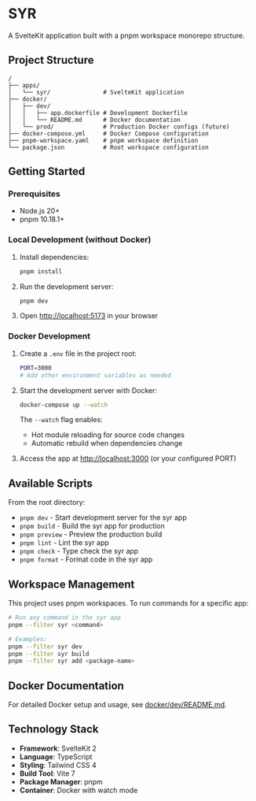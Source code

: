 # SYR

A SvelteKit application built with a pnpm workspace monorepo structure.

## Project Structure

```
/
├── apps/
│   └── syr/               # SvelteKit application
├── docker/
│   ├── dev/
│   │   ├── app.dockerfile # Development Dockerfile
│   │   └── README.md      # Docker documentation
│   └── prod/              # Production Docker configs (future)
├── docker-compose.yml     # Docker Compose configuration
├── pnpm-workspace.yaml    # pnpm workspace definition
└── package.json           # Root workspace configuration
```

## Getting Started

### Prerequisites

- Node.js 20+
- pnpm 10.18.1+

### Local Development (without Docker)

1. Install dependencies:
   ```bash
   pnpm install
   ```

2. Run the development server:
   ```bash
   pnpm dev
   ```

3. Open [http://localhost:5173](http://localhost:5173) in your browser

### Docker Development

1. Create a `.env` file in the project root:
   ```bash
   PORT=3000
   # Add other environment variables as needed
   ```

2. Start the development server with Docker:
   ```bash
   docker-compose up --watch
   ```

   The `--watch` flag enables:
   - Hot module reloading for source code changes
   - Automatic rebuild when dependencies change

3. Access the app at [http://localhost:3000](http://localhost:3000) (or your configured PORT)

## Available Scripts

From the root directory:

- `pnpm dev` - Start development server for the syr app
- `pnpm build` - Build the syr app for production
- `pnpm preview` - Preview the production build
- `pnpm lint` - Lint the syr app
- `pnpm check` - Type check the syr app
- `pnpm format` - Format code in the syr app

## Workspace Management

This project uses pnpm workspaces. To run commands for a specific app:

```bash
# Run any command in the syr app
pnpm --filter syr <command>

# Examples:
pnpm --filter syr dev
pnpm --filter syr build
pnpm --filter syr add <package-name>
```

## Docker Documentation

For detailed Docker setup and usage, see [docker/dev/README.md](docker/dev/README.md).

## Technology Stack

- **Framework**: SvelteKit 2
- **Language**: TypeScript
- **Styling**: Tailwind CSS 4
- **Build Tool**: Vite 7
- **Package Manager**: pnpm
- **Container**: Docker with watch mode

